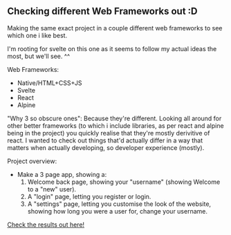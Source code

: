 ## Checking different Web Frameworks out :D

Making the same exact project in a couple different web frameworks to see which one i like best.

I'm rooting for svelte on this one as it seems to follow my actual ideas the most, but we'll see. ^^

Web Frameworks:
- Native/HTML+CSS+JS
- Svelte
- React
- Alpine

"Why 3 so obscure ones":
Because they're different. Looking all around for other better frameworks (to which i include libraries, as per react and alpine being in the project) you quickly realise that they're mostly derivitive of react. I wanted to check out things that'd actually differ in a way that matters when actually developing, so developer experience (mostly).

Project overview:
- Make a 3 page app, showing a:
  1. Welcome back page, showing your "username" (showing Welcome to a "new" user).
  2. A "login" page, letting you register or login.
  3. A "settings" page, letting you customise the look of the website, showing how long you were a user for, change your username.

[Check the results out here!](https://beprosto.github.io/web-frameworks/)